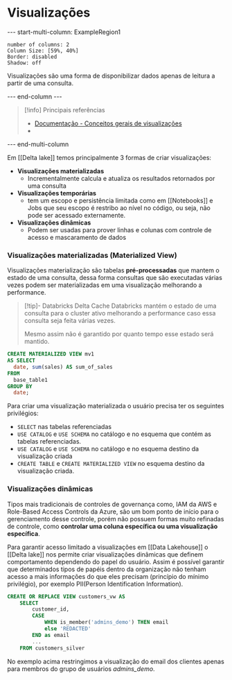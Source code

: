 # Visualizações

--- start-multi-column: ExampleRegion1  
```column-settings  
number of columns: 2
Column Size: [59%, 40%]
Border: disabled
Shadow: off
```

Visualizações são uma forma de disponibilizar dados apenas de leitura a partir de uma consulta.

--- end-column ---

> [!info] Principais referências
> - [Documentação - Conceitos gerais de visualizações](https://docs.databricks.com/en/views/index.html)
>- 

--- end-multi-column

Em [[Delta lake]] temos principalmente 3 formas de criar visualizações:

- **Visualizações materializadas**
	- Incrementalmente calcula e atualiza os resultados retornados por uma consulta
- **Visualizações temporárias**
	- tem um escopo e persistência limitada como em [[Notebooks]] e Jobs que seu escopo é restribo ao nível no código, ou seja, não pode ser acessado externamente.
- **Visualizações dinâmicas**
	- Podem ser usadas para prover linhas e colunas com controle de acesso e mascaramento de dados

### Visualizações materializadas (Materialized View)

Visualizações materialização são tabelas **pré-processadas** que mantem o estado de uma consulta, dessa forma consultas que são executadas várias vezes podem ser materializadas em uma visualização melhorando a performance.

> [!tip]- Databricks Delta Cache
> Databricks mantém o estado de uma consulta para o cluster ativo melhorando a performance caso essa consulta seja feita várias vezes.
> 
> Mesmo assim não é garantido por quanto tempo esse estado será mantido.

```sql
CREATE MATERIALIZED VIEW mv1
AS SELECT
  date, sum(sales) AS sum_of_sales
FROM
  base_table1
GROUP BY
  date;
```

Para criar uma visualização materializada o usuário precisa ter os seguintes privilégios:

- `SELECT` nas tabelas referenciadas
- `USE CATALOG` e `USE SCHEMA` no catálogo e no esquema que contém as tabelas referenciadas.
- `USE CATALOG` e `USE SCHEMA` no catálogo e no esquema destino da visualização criada
- `CREATE TABLE` e `CREATE MATERIALIZED VIEW` no esquema destino da visualização criada.

### Visualizações dinâmicas

Tipos mais tradicionais de controles de governança como, IAM da AWS e Role-Based Access Controls da Azure, são um bom ponto de início para o gerenciamento desse controle, porém não possuem formas muito refinadas de controle, como **controlar uma coluna específica ou uma visualização específica**.

Para garantir acesso limitado a visualizações em [[Data Lakehouse]] o [[Delta lake]] nos permite criar visualizações dinâmicas que definem comportamento dependendo do papel do usuário. Assim é possível garantir que determinados tipos de papéis dentro da organização não tenham acesso a mais informações do que eles precisam (princípio do mínimo privilégio), por exemplo PII(Person Identification Information).

```sql
CREATE OR REPLACE VIEW customers_vw AS
	SELECT 
		customer_id,
		CASE
			WHEN is_member('admins_demo') THEN email
			else 'REDACTED'
		END as email
		...
	FROM customers_silver
```

No exemplo acima restringimos a visualização do email dos clientes apenas para membros do grupo de usuários *admins_demo*.
